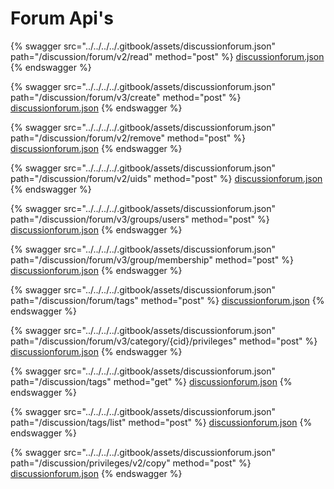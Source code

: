 # Forum Api's

{% swagger src="../../../../.gitbook/assets/discussionforum.json" path="/discussion/forum/v2/read" method="post" %}
[discussionforum.json](../../../../.gitbook/assets/discussionforum.json)
{% endswagger %}

{% swagger src="../../../../.gitbook/assets/discussionforum.json" path="/discussion/forum/v3/create" method="post" %}
[discussionforum.json](../../../../.gitbook/assets/discussionforum.json)
{% endswagger %}

{% swagger src="../../../../.gitbook/assets/discussionforum.json" path="/discussion/forum/v2/remove" method="post" %}
[discussionforum.json](../../../../.gitbook/assets/discussionforum.json)
{% endswagger %}

{% swagger src="../../../../.gitbook/assets/discussionforum.json" path="/discussion/forum/v2/uids" method="post" %}
[discussionforum.json](../../../../.gitbook/assets/discussionforum.json)
{% endswagger %}

{% swagger src="../../../../.gitbook/assets/discussionforum.json" path="/discussion/forum/v3/groups/users" method="post" %}
[discussionforum.json](../../../../.gitbook/assets/discussionforum.json)
{% endswagger %}

{% swagger src="../../../../.gitbook/assets/discussionforum.json" path="/discussion/forum/v3/group/membership" method="post" %}
[discussionforum.json](../../../../.gitbook/assets/discussionforum.json)
{% endswagger %}

{% swagger src="../../../../.gitbook/assets/discussionforum.json" path="/discussion/forum/tags" method="post" %}
[discussionforum.json](../../../../.gitbook/assets/discussionforum.json)
{% endswagger %}

{% swagger src="../../../../.gitbook/assets/discussionforum.json" path="/discussion/forum/v3/category/{cid}/privileges" method="post" %}
[discussionforum.json](../../../../.gitbook/assets/discussionforum.json)
{% endswagger %}

{% swagger src="../../../../.gitbook/assets/discussionforum.json" path="/discussion/tags" method="get" %}
[discussionforum.json](../../../../.gitbook/assets/discussionforum.json)
{% endswagger %}

{% swagger src="../../../../.gitbook/assets/discussionforum.json" path="/discussion/tags/list" method="post" %}
[discussionforum.json](../../../../.gitbook/assets/discussionforum.json)
{% endswagger %}

{% swagger src="../../../../.gitbook/assets/discussionforum.json" path="/discussion/privileges/v2/copy" method="post" %}
[discussionforum.json](../../../../.gitbook/assets/discussionforum.json)
{% endswagger %}
